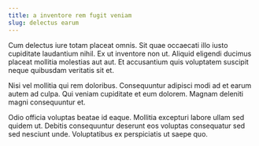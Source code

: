 ```yaml
---
title: a inventore rem fugit veniam
slug: delectus earum
---
```


Cum delectus iure totam placeat omnis. Sit quae occaecati illo iusto cupiditate laudantium nihil. Ex ut inventore non ut. Aliquid eligendi ducimus placeat mollitia molestias aut aut. Et accusantium quis voluptatem suscipit neque quibusdam veritatis sit et.

Nisi vel mollitia qui rem doloribus. Consequuntur adipisci modi ad et earum autem ad culpa. Qui veniam cupiditate et eum dolorem. Magnam deleniti magni consequuntur et.

Odio officia voluptas beatae id eaque. Mollitia excepturi labore ullam sed quidem ut. Debitis consequuntur deserunt eos voluptas consequatur sed sed nesciunt unde. Voluptatibus ex perspiciatis ut saepe quo.
